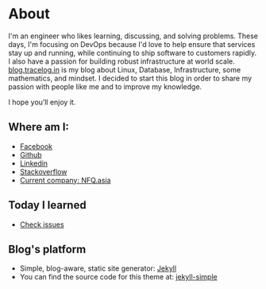# About

I'm an engineer who likes learning, discussing, and solving problems. These days, I'm focusing on DevOps because I'd love to help ensure that services stay up and running, while continuing to ship software to customers rapidly. I also have a passion for building robust infrastructure at world scale. [blog.tracelog.in](https://blog.tracelog.in) is my blog about Linux, Database, Infrastructure, some mathematics, and mindset. I decided to start this blog in order to share my passion with people like me and to improve my knowledge.

I hope you’ll enjoy it.

## Where am I:
* [Facebook](https://web.facebook.com/huynhtrunghieu.cs)
* [Github](https://github.com/hieuhtr)
* [Linkedin](https://www.linkedin.com/in/huynhtrunghieucs)
* [Stackoverflow](https://stackoverflow.com/users/5402121/hieu-huynh?tab=profile)
* [Current company: NFQ.asia](https://www.nfq.asia/)

## Today I learned
* [Check issues](https://github.com/hieuhtr/Blog/issues)

## Blog's platform
* Simple, blog-aware, static site generator: [Jekyll](https://jekyllrb.com)
* You can find the source code for this theme at: [jekyll-simple](https://github.com/wild-flame/jekyll-simple)
